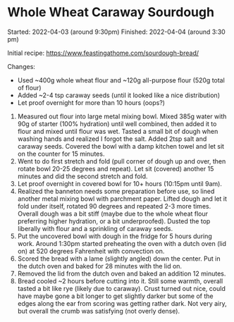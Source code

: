 # Whole Wheat Caraway Sourdough

Started: 2022-04-03 (around 9:30pm)
Finished: 2022-04-04 (around 3:30 pm)

Initial recipe: https://www.feastingathome.com/sourdough-bread/

Changes:

- Used ~400g whole wheat flour and ~120g all-purpose flour (520g total of flour)
- Added ~2-4 tsp caraway seeds (until it looked like a nice distribution)
- Let proof overnight for more than 10 hours (oops?)

1. Measured out flour into large metal mixing bowl. Mixed 385g water with 90g of starter (100% hydration) until well combined, then added it to flour and mixed until flour was wet. Tasted a small bit of dough when washing hands and realized I forgot the salt. Added 2tsp salt and caraway seeds. Covered the bowl with a damp kitchen towel and let sit on the counter for 15 minutes.
2. Went to do first stretch and fold (pull corner of dough up and over, then rotate bowl 20-25 degrees and repeat). Let sit (covered) another 15 minutes and did the second stretch and fold.
3. Let proof overnight in covered bowl for 10+ hours (10:15pm until 9am).
4. Realized the banneton needs some preparation before use, so lined another metal mixing bowl with parchment paper. Lifted dough and let it fold under itself, rotated 90 degrees and repeated 2-3 more times. Overall dough was a bit stiff (maybe due to the whole wheat flour preferring higher hydration, or a bit underproofed). Dusted the top liberally with flour and a sprinkling of caraway seeds.
5. Put the uncovered bowl with dough in the fridge for 5 hours during work. Around 1:30pm started preheating the oven with a dutch oven (lid on) at 520 degrees Fahrenheit with convection on.
6. Scored the bread with a lame (slightly angled) down the center. Put in the dutch oven and baked for 28 minutes with the lid on.
7. Removed the lid from the dutch oven and baked an addition 12 minutes.
8. Bread cooled ~2 hours before cutting into it. Still some warmth, overall tasted a bit like rye (likely due to caraway). Crust turned out nice, could have maybe gone a bit longer to get slightly darker but some of the edges along the ear from scoring was getting rather dark. Not very airy, but overall the crumb was satisfying (not overly dense).
